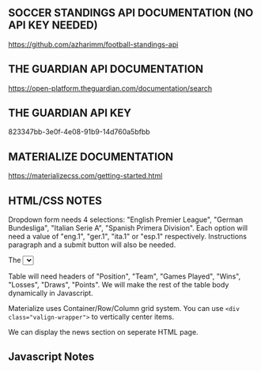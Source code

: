 ## SOCCER STANDINGS API DOCUMENTATION (NO API KEY NEEDED)
https://github.com/azharimm/football-standings-api

## THE GUARDIAN API DOCUMENTATION
https://open-platform.theguardian.com/documentation/search

## THE GUARDIAN API KEY
823347bb-3e0f-4e08-91b9-14d760a5bfbb

## MATERIALIZE DOCUMENTATION
https://materializecss.com/getting-started.html

## HTML/CSS NOTES
Dropdown form needs 4 selections: "English Premier League", "German Bundesliga", "Italian Serie A", "Spanish Primera Division". Each option will need a value of "eng.1", "ger.1", "ita.1" or "esp.1" respectively. Instructions paragraph and a submit button will also be needed. 

The <select> form will have to be initialzed with Javascript.

Table will need headers of "Position", "Team", "Games Played", "Wins", "Losses", "Draws", "Points". We will make the rest of the table body dynamically in Javascript. 

Materialize uses Container/Row/Column grid system. You can use `<div class="valign-wrapper">` to vertically center items. 

We can display the news section on seperate HTML page.

## Javascript Notes




